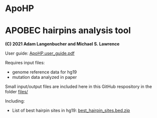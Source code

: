 # ApoHP

# APOBEC hairpins analysis tool

**(C) 2021 Adam Langenbucher and Michael S. Lawrence**

User guide: [ApoHP.user_guide.pdf](http://github.com/alangenb/ApoHP/blob/main/ApoHP.user_guide.pdf)

Requires input files:
* genome reference data for hg19
* mutation data analyzed in paper

Small input/output files are included here in this GitHub respository in the folder [files/](./files)

Including:
* List of best hairpin sites in hg19: [best_hairpin_sites.bed.zip](http://github.com/alangenb/ApoHP/blob/main/files/data/processed/best_hairpin_sites.bed.zip)

